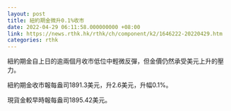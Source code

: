 ```yaml
---
layout: post
title: 紐約期金微升0.1%收市
date: 2022-04-29 06:11:58.000000000 +08:00
link: https://news.rthk.hk/rthk/ch/component/k2/1646222-20220429.htm
categories: rthk
---
```


紐約期金自上日的逾兩個月收市低位中輕微反彈，但金價仍然承受美元上升的壓力。

紐約期金收市報每盎司1891.3美元，升2.6美元，升幅0.1%。

現貨金較早時報每盎司1895.42美元。
